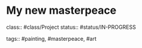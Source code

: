 # My new masterpeace

class:: #class/Project
status:: #status/IN-PROGRESS

tags:: #painting, #masterpeace, #art
